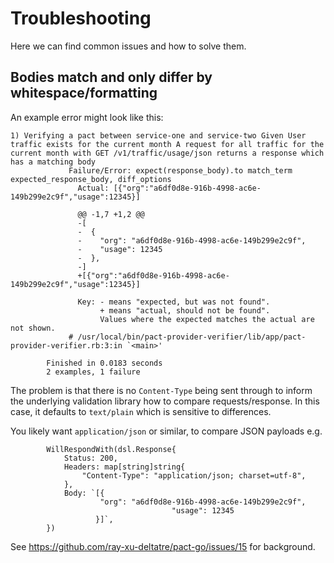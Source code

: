 # Troubleshooting

Here we can find common issues and how to solve them.

## Bodies match and only differ by whitespace/formatting

An example error might look like this:

```	  
1) Verifying a pact between service-one and service-two Given User traffic exists for the current month A request for all traffic for the current month with GET /v1/traffic/usage/json returns a response which has a matching body
		     Failure/Error: expect(response_body).to match_term expected_response_body, diff_options
		       Actual: [{"org":"a6df0d8e-916b-4998-ac6e-149b299e2c9f","usage":12345}]
		       
		       @@ -1,7 +1,2 @@
		       -[
		       -  {
		       -    "org": "a6df0d8e-916b-4998-ac6e-149b299e2c9f",
		       -    "usage": 12345
		       -  },
		       -]
		       +[{"org":"a6df0d8e-916b-4998-ac6e-149b299e2c9f","usage":12345}]
		       
		       Key: - means "expected, but was not found". 
		            + means "actual, should not be found". 
		            Values where the expected matches the actual are not shown.
		     # /usr/local/bin/pact-provider-verifier/lib/app/pact-provider-verifier.rb:3:in `<main>'
		
		Finished in 0.0183 seconds
		2 examples, 1 failure
```

The problem is that there is no `Content-Type` being sent through to inform the underlying validation library how to compare requests/response. In this case, it defaults to `text/plain` which is sensitive to differences.

You likely want `application/json` or similar, to compare JSON payloads e.g.

```
		WillRespondWith(dsl.Response{
			Status: 200,
			Headers: map[string]string{
				"Content-Type": "application/json; charset=utf-8",
			},
			Body: `[{
				    "org": "a6df0d8e-916b-4998-ac6e-149b299e2c9f",
                                    "usage": 12345
			       }]`,
		})
```

See https://github.com/ray-xu-deltatre/pact-go/issues/15 for background.

